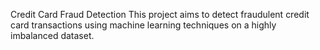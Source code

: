 Credit Card Fraud Detection
This project aims to detect fraudulent credit card transactions using machine learning techniques on a highly imbalanced dataset.
